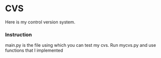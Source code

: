 # CVS

Here is my control version system.

### Instruction
main.py is the file using which you can test my cvs. Run mycvs.py and use functions that I implemented
